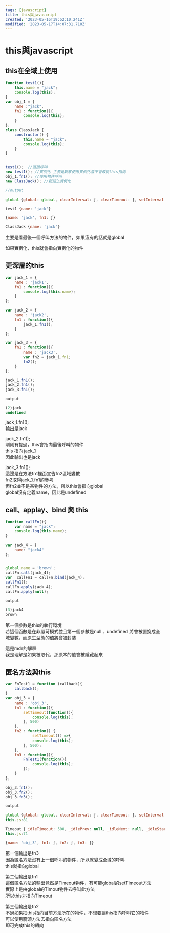 ```yaml
---
tags: [javascript]
title: this與javascript
created: '2023-05-16T19:52:10.241Z'
modified: '2023-05-17T14:07:31.710Z'
---
```


# this與javascript

## this在全域上使用

```javascript
function test1(){
    this.name = "jack";
    console.log(this);
}
var obj_1 = {
    name :"jack",
    fn1 : function(){
        console.log(this);
    }
};
class ClassJack {
    constructor() {
        this.name = "jack";
        console.log(this);
    }
}


test1();  //直接呼叫
new test1(); //實例化 主要是觀察使用實例化會不會改變this指向
obj_1.fn1(); //使用物件呼叫
new ClassJack(); //新語法實例化

//output

global {global: global, clearInterval: ƒ, clearTimeout: ƒ, setInterval: ƒ, setTimeout: ƒ, …}

test1 {name: 'jack'}

{name: 'jack', fn1: ƒ}

ClassJack {name: 'jack'}

```
主要是看最後一個呼叫方法的物件，如果沒有的話就是global

如果實例化，this就會指向實例化的物件


## 更深層的this

```javascript
var jack_1 = {
    name : 'jack1',
    fn1 : function(){
        console.log(this.name);
    }
};

var jack_2 = {
    name : 'jack2',
    fn1 : function(){
        jack_1.fn1();
    }
};

var jack_3 = {
    fn1 : function(){
        name : 'jack3',
        var fn2 = jack_1.fn1;
        fn2();
    }
};

jack_1.fn1();
jack_2.fn1();
jack_3.fn1();

output

(2)jack
undefined
```


jack_1.fn1();  
輸出是jack

jack_2.fn1();  
剛剛有提過，this會指向最後呼叫的物件  
this 指向 jack_1  
因此輸出也是jack

jack_3.fn1();  
這邊是在方法fn1裡面宣告fn2區域變數  
fn2取得jack_1.fn1的參考  
但fn2並不是某物件的方法，所以this會指向global  
global沒有定義name，因此是undefined

## call、applay、bind 與 this

```javascript
function callFn(){
    var name = "jack";
    console.log(this.name);
}

var jack_4 = {
    name: "jack4"
};


global.name = 'brown';
callFn.call(jack_4);
var  callFn1 = callFn.bind(jack_4);
callFn1();
callFn.apply(jack_4);
callFn.apply(null);

output

(3)jack4
brown

```


第一個參數是this的執行環境  
若這個函數是在非嚴苛模式並且第一個參數是null 、undefined 將會被置換成全域變數，而原生型態的值將會被封裝

這是mdn的解釋  
我是理解是如果被取代，那原本的值會被隱藏起來

## 匿名方法與this

```javascript
var FnTest1 = function (callback){
    callback();
}
var obj_3 = {
    name : 'obj_3',
    fn1 : function(){
        setTimeout(function(){
            console.log(this);
        }, 500)
    },
    fn2 : function() {
            setTimeout(() =>{
            console.log(this);
        }, 500);
    },
    fn3 : function(){
        FnTest1(function(){
            console.log(this);
        });
    }
};

obj_3.fn1();
obj_3.fn2();
obj_3.fn3();

output

global {global: global, clearInterval: ƒ, clearTimeout: ƒ, setInterval: ƒ, setTimeout: ƒ, …}
this.js:81

Timeout {_idleTimeout: 500, _idlePrev: null, _idleNext: null, _idleStart: 165, _onTimeout: ƒ, …}
this.js:71

{name: 'obj_3', fn1: ƒ, fn2: ƒ, fn3: ƒ}
```


第一個輸出是fn3  
因為匿名方法沒有上一個呼叫的物件，所以就變成全域的呼叫  
this就指向global

第二個輸出是fn1  
這個匿名方法的輸出竟然是Timeout物件，有可能global的setTimeout方法  
實際上是由global的Timout物件去呼叫此方法  
所以this才指向Timeout

第三個輸出是fn2  
不過如果把this指向目前方法所在的物件，不想要讓this指向呼叫它的物件  
可以使用箭頭方法去指向匿名方法  
即可完成this的轉向




